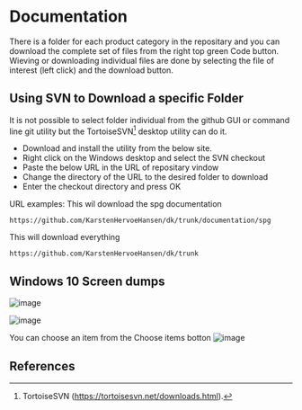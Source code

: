 # Documentation
There is a folder for each product category in the repositary and you can download the complete set of files from the right top green Code button.
Wieving or downloading individual files are done by selecting the file of interest (left click) and the download button.
## Using SVN to Download a specific Folder
It is not possible to select folder individual from the github GUI or command line git utility but the TortoiseSVN[^svn] desktop utility can do it.
* Download and install the utility from the below site.
* Right click on the Windows desktop and select the SVN checkout
* Paste the below URL in the URL of repositary vindow
* Change the directory of the URL to the desired folder to download
* Enter the checkout directory and press OK

URL examples:
This wil download the spg documentation
```
https://github.com/KarstenHervoeHansen/dk/trunk/documentation/spg
```
This will download everything
```
https://github.com/KarstenHervoeHansen/dk/trunk
```
## Windows 10 Screen dumps
![image](https://user-images.githubusercontent.com/97158843/148644145-a9493899-a530-44f7-aef1-690ed3193dce.png)

![image](https://user-images.githubusercontent.com/97158843/148777334-8f05ef0d-5033-44ab-a789-ac42c0a7eab3.png)

You can choose an item from the Choose items botton
![image](https://user-images.githubusercontent.com/97158843/148777658-c76b5d3a-aba9-48ad-9435-90127e5f241e.png)


## References
[^svn]: TortoiseSVN (https://tortoisesvn.net/downloads.html).
